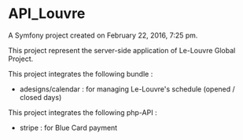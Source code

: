 API_Louvre
==========

A Symfony project created on February 22, 2016, 7:25 pm.

This project represent the server-side application of Le-Louvre Global Project.

This project integrates the following bundle :
- adesigns/calendar : for managing Le-Louvre's schedule (opened / closed days)

This project integrates the following php-API :
- stripe : for Blue Card payment

